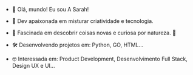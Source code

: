 
- 👋 Olá, mundo! Eu sou A Sarah!

- 🚀 Dev apaixonada em misturar criatividade e tecnologia.

- 🌟 Fascinada em descobrir coisas novas e curiosa por natureza. 👀

- 🛠️ Desenvolvendo projetos em: Python, GO, HTML...

- 🤓 Interessada em: Product Development, Desenvolvimento Full Stack, Design UX e UI...


<!---
sarahbirne/sarahbirne is a ✨ special ✨ repository because its `README.md` (this file) appears on your GitHub profile.
You can click the Preview link to take a look at your changes.
--->
